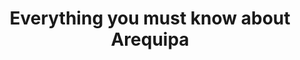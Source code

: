---
layout: Arequipa
title: Arequipa
permalink: /Arequipa/

title-blog: Por qué Arequipa

sponsor: sponsors
bootcamp: bootcamp

header: Why Arequipa?
header-home: ¿Porqué Arequipa?

title:  Everything you must know about Arequipa
title-sc: and its rise in the Computer Science ecosystem

concept1: The digital economy has taken over the world.
concept2: Se viene un buen futuro para los profesionales de la computación, pues estamos en un espacio propio y eso es lo que ha generado todo el impacto en todo el planeta, se vienen muy buenos tiempos, estamos comenzando a entender y masificar. 
concept3: 'Es claro que Ciencias de la Computación requiere de profesionales que creen nuevos productos y soluciones tecnológicas con proyección internacional. Todo indica el inevitable avance en la economía digital y la importancia del crecimiento explosivo de las empresas que se adapten.  A continuación, consideramos los puntos más importantes sobre "Por que Arequipa" que toda empresa en búsqueda de "Talento digital para la transformación" debería tomar en cuenta:'

title-items-1: 'Polo de computación del Perú :'
title-items-concept1: Arequipa tiene las primeras maestrías en Ciencia de la Computación (UCSP) e Informática (UNSA) financiadas por Concytec y están cambiando el mercado local.
title-items-concept2: Gonzalo Begazo (ex-Googler, inversor en empresas de tecnología) comentó en una de sus charlas que en uno de los estudios que se hizo en Google sobre universidades peruanas, Arequipa se encontraba entre las ciudades de la era de desarrollo informático.
title-items-concept3: Arequipa conocida como la ciudad del Misti, ciudad Blanca por su sillar o segunda ciudad del Perú.  Tiene las primeras maestrías en Ciencia de la Computación y maestría en Informática, ambas a tiempo completo y financiadas por Concytec. 
title-items-concept4: Desde hace más de 13 años . Arequipa ha concentrado profesionales con estudios de posgrado en el extranjero en el área de computación. 
title-items-concept5: Concentrando más profesionales con doctorados y maestrías que el resto del país. Siendo el punto de referencia para adecuar la carrera de Ciencias de la Computación bajo estándares internacionales.

title-items-2: 'Mejor escuela de Computación del Perú :'
title-item-1: En Perú radican alrededor de 15 profesional con doctorado enseñando en diferentes universidades, de los cuales 9 se encuentran en Arequipa, muchos con maestría de universidades del extranjero.
title-item-2: Cabe resaltar que en Arequipa se han realizado la mayor cantidad de congresos/conferencias importantes que se hayan dado en Perú como Latin 2012, el CLEI, SIBIGRAPI 2013, LARC/LARS; entre muchos que son indexados, con jurado y que escogen las sedes de acuerdo al potencial académico. Siendo una de las mejores oportunidades para que tanto alumnos, docentes y empresas hagan networking. 
title-item-3: Cultura que insentiva a los alumnos a seguir sus estudios en el extrajero y seguir congresos prestigiosos. Teniendo Arequipa más profesionales con postgrado en computación en el extranjero que el resto de regiones. Representando un enorme potencial para nuestra Región.
title-item-4: Siendo Concytec la institución  que financia las maestrías de Ciencias de la Computación e informática, por los concursos ganados en Arequipa (UCSP - UNSA) entre otras universidades del país. Siendo tambien financiados a lo largo de los años por Fincyt.
title-item-5: Cabe recalcar que en el año 2014 la Universidad de San Gregorio de Portoviejo de Ecuador, envio a sus profesores a capacitarse a una de las universidades de Arequipa (UCSP), a capacitarse en cursos básicos de Ciencia de la Computación para poder abrir su propia carrera en su país. Posteriormente docentes de la universidad UCSP fueron a capacitar en cursos especializados.

title-items-3: 'Oportunidades - Exportando el Oro :'
title-items-p1: Los hermanos Ernesto y Alex Cuadros, crearon la primera facultad de Ciencias de la Computación en el Perú. Convirtiendo Arequipa en un candidato ideal para convertirse en un centro de informática, una comunidad de Startups próspera.
title-items-p2: 'Tanto es el éxito que resulta difícil ubicar egresados no laborando en empresas peruanas como Tata, Bcp, Inkalabs, etc o empresas internacionales : trabajando en Google como Ingenieros de Software, empresas de seguridad en Nueva York o laborando de manera remota.'
title-items-p3: Viendose en la  necesidad de algunas empresas, caso de Inkalabs, que contrata a estudiantes en su tiempo libre.
title-items-p4: Otros ejemplos zAgile, empresa de Sillicon Valley (San Francisco, California) que tiene operaciones en Arequipa. En Mayo del 2014 David Changler, ex-Glooger, se mudo a Arequipa. Abriendo una consultorías para todo el país.
title-items-p5: Muchos de los estudiantes de Arequipa lograron obtener pasantías en compañias de clase mundial como Google, llegando hacer contratados tiempo completo posteriormente. Demostrando el talento para el cambio Digital en Arequipa.
title-items-p6: '"No solo hay que usar sino crear tecnologías" - Dr. Alex Cuadros (uno de los principales investigadores de Arequipa). <br> El ecosistema (startup) empezó a tomar forma en Arequipa, con iniciativas de Arequipa Valley, eventos como StartUp Weekend Arequipa , taller MIT Startup Labs - Arequipa. La interacción entre Arequipa con su parte académica y Lima con su network de inversionistas hacen realidad la industria creadora de tecnología.'

fuente: 'Fuente :'
fuente1: Manuel Bellido
fuente2: Eddy Wong

adaptado: Adaptado y traducido por Claudia Loayza

---
